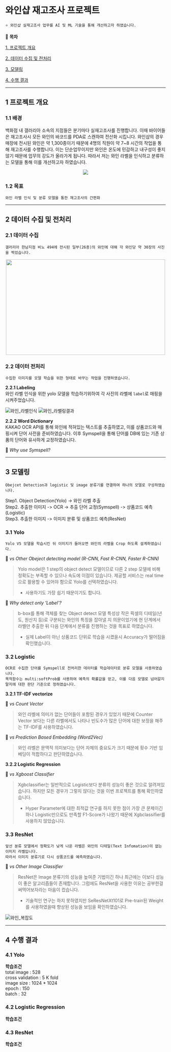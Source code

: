 # 와인샵 재고조사 프로젝트
 

    ⭐ 와인샵 실재고조사 업무를 AI 및 ML 기술을 통해 개선하고자 하였습니다.


📖 **목차**

[1. 프로젝트 개요](#1-프로젝트-개요)

[2. 데이터 수집 및 전처리](#2-데이터-수집-및-전처리)

[3. 모델링](#3-모델링)

[4. 수행 결과](#4-수행-결과)

***

## 1 프로젝트 개요

### 1.1 배경
백화점 내 갤러리아 소속의 지점들은 분기마다 실재고조사를 진행합니다. 이때 바이어들은 재고조사시 모든 와인의 바코드를 PDA로 스캔하여 전산화 시킵니다. 와인샵의 경우 매장에 전시된 와인은 약 1,300종이기 때문에 4명의 직원이 약 7~8 시간의 작업을 통해  재고조사를 수행합니다. 이는 단순업무이지만 와인은 온도에 민감하고 내구성이 좋지 않기 때문에 업무의 강도가 올라가게 됩니다. 따라서 저는 와인 라벨을 인식하고 분류하는 모델을 통해 이를 개선하고자 하였습니다.

<p align="center"><img src="https://user-images.githubusercontent.com/31294995/134918492-e913dce0-34f1-4fe9-8987-9a8b2118117a.png"></p>

### 1.2 목표
    와인 라벨 인식 및 분류 모델을 통한 재고조사의 간편화

***

## 2 데이터 수집 및 전처리

### 2.1 데이터 수집
    갤러리아 한남지점 비노 494에 전시된 일부(26종)의 와인에 대해 각 와인당 약 30장의 사진을 찍었습니다.

<p align="center"><img src="https://user-images.githubusercontent.com/31294995/134918677-9fc8dc73-9f99-4437-918b-d47fcd079eae.jpg" height="300px" width="500px"></p>

### 2.2 데이터 전처리
    수집한 이미지를 모델 학습을 위한 형태로 바꾸는 작업을 진행하였습니다.

**2.2.1 Labeling**   
와인 라벨 인식을 위한 yolo 모델을 학습하기위하여 각 사진의 라벨에 `label`로 매핑을 시켜주었습니다.   

![와인_라벨인식](https://user-images.githubusercontent.com/31294995/134918464-40184c90-ab82-43ac-a789-736c102ebff7.PNG)
![와인_라벨링결과](https://user-images.githubusercontent.com/31294995/134918465-c0ee5454-e203-4b6f-86ed-f0b08b791f13.PNG)

**2.2.2 Word Dictionary**   
KAKAO OCR API를 통해 와인에 적혀있는 텍스트를 추출하였고, 이를 상품코드와 매핑시켜 단어 사전을 준비하였습니다. 이후 Symspell을 통해 단어를 DB에 있는 기존 상품의 단어와 유사하게 교정하였습니다.

📌 *Why use Symspell?*   

***

## 3 모델링
    Obejcet Detection과 logistic 및 image 분류기를 연결하여 하나의 모델로 구성하였습니다.
    
Step1. Object Detection(Yolo) -> 와인 라벨 추출   
Step2. 추출한 이미지 -> OCR -> 추출 단어 교정(Symspell) -> 상품코드 예측(Logistic)   
Step3. 추출한 이미지 -> 이미지 분류 및 상품코드 예측(ResNet)   
    
### 3.1 Yolo

    Yolo V5 모델을 학습시킨 뒤 이미지가 들어오면 와인의 라벨을 Crop 하도록 설계하였습니다.
 
📌 *vs Other Obeject detecting model (R-CNN, Fast R-CNN, Faster R-CNN)*   

> Yolo model은 1 step의 object detect 모델이므로 다른 2 step 모델에 비해 정확도는 부족할 수 있으나 속도에 이점이 있습니다.
> 제공할 서비스는 real time으로 활용할 수 있어야 함으로 Yolo를 선택하였습니다.   
> + 사용하기도 가장 쉽기 때문이기도 합니다.

📌 *Why detect only 'Label'?*   

> b-box를 통해 객체를 찾는 Object detect 모델 특성상 작은 픽셀의 디테일(년도, 원산지 등)로 구분되는 와인의 특징을 잡아낼 지 의문이었기에 현 단계에서 라벨만 추출한 뒤 다음 단계에서 분류를 진행하는 것을 목표로 하였습니다.   
> + 실제 Label이 아닌 상품코드 단위로 학습을 시켰을시 Accuracy가 떨어짐을 확인했습니다.

### 3.2 Logistic

    OCR로 수집한 단어를 Symspell로 전처리한 데이터를 학습데이터로 분류 모델을 사용하였습니다.   
    목적함수는 multi:softProb를 사용하여 예측의 확률값을 얻고, 이를 다음 모델로 넘어갈지 말지에 대한 판단 기준으로 정하였습니다.
    
**3.2.1 TF-IDF vectorize**

📌 *vs Count Vector*   
> 와인 라벨에 의미가 없는 단어들이 포함된 경우가 있었기 때문에 Counter Vector 보다는 다른 라벨에서도 나타나 빈도수가 많은 단어에 대한 보정을 해주는 TF-IDF를 사용하였습니다.

📌 *vs Prediction Based Embedding (Word2Vec)*
> 와인 라벨은 문맥적 의미보다는 단어 자체의 중요도가 크기 때문에 횟수 기반 임베딩이 적합하다고 판단하였습니다.

**3.2.2 Logistic Regression**

📌  *vs Xgboost Classifier*   
> Xgbclassifier는 일반적으로 Logistic보다 분류의 성능이 좋은 것으로 알려져있습니다. 하지만 모든 경우가 그렇지 않다는 것을 이번 프로젝트를 통해 확인하였습니다.   
> + Hyper Parameter에 대한 최적값 연구를 하지 못한 점이 가장 큰 문제이긴 하나 Logistic만으로도 만족할 F1-Score가 나왔기 때문에 Xgbclassifier를 사용하지 않았습니다.

### 3.3 ResNet

    앞선 분류 모델에서 정확도가 낮게 나온 라벨은 와인의 디테일(Text Infomation)이 없는 이미지 라벨입니다.   
    따라서 이미지 분류기로 다시 상품코드를 예측하였습니다.

📌 *vs Other Image Classifier*   
> ResNet은 Image 분류기의 성능을 높여준 기법이긴 하나 최근에는 이보다 성능이 좋은 알고리즘들이 존재합니다. 그럼에도 ResNet을 사용한 이유는 공부한걸 써먹어보자라는 마음이 컸습니다.   
> + 기술적인 연구는 하지 못하였지만 SeResNetXt101로 Pre-train된 Weight를 사용하였을때 향상된 성능을 보임을 확인하였습니다.   

![와인_복잡도](https://user-images.githubusercontent.com/31294995/134918469-b983f163-4586-4d44-9dd6-8103e4d79c62.PNG)

***

## 4 수행 결과

### 4.1 Yolo

**학습조건**   
total image : 528   
cross validation : 5 K fold   
image size : 1024 * 1024   
epoch : 150   
batch : 32   


### 4.2 Logistic Regression

**학습조건**

### 4.3 ResNet

**학습조건**
